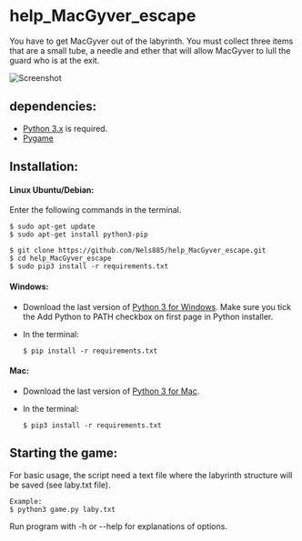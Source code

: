 # help_MacGyver_escape

You have to get MacGyver out of the labyrinth.
You must collect three items that are a small tube,
a needle and ether that will allow MacGyver to lull
the guard who is at the exit.

![Screenshot](https://github.com/Nels885/help_MacGyver_escape/tree/master/pictures/game_screenshot.png)

## dependencies:
- [Python 3.x](https://www.python.org) is required.
- [Pygame](http://www.pygame.org/news)

## Installation:

#### Linux Ubuntu/Debian:

Enter the following commands in the terminal. 

    $ sudo apt-get update
    $ sudo apt-get install python3-pip

    $ git clone https://github.com/Nels885/help_MacGyver_escape.git
    $ cd help_MacGyver_escape
    $ sudo pip3 install -r requirements.txt
    
#### Windows:

- Download the last version of [Python 3 for Windows](https://www.python.org/downloads/windows/).
Make sure you tick the Add Python to PATH checkbox on first page in Python installer.
- In the terminal:

    ```$ pip install -r requirements.txt```

#### Mac:

- Download the last version of [Python 3 for Mac](https://www.python.org/downloads/mac-osx/).
- In the terminal:

    ```$ pip3 install -r requirements.txt```

## Starting the game:
For basic usage, the script need a text file where 
the labyrinth structure will be saved (see laby.txt file).

    Example:
    $ python3 game.py laby.txt
    
Run program with -h or --help for explanations of options.
